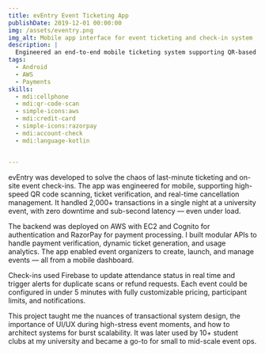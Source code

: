 ```yaml
---
title: evEntry Event Ticketing App
publishDate: 2019-12-01 00:00:00
img: /assets/eventry.png
img_alt: Mobile app interface for event ticketing and check-in system
description: |
  Engineered an end-to-end mobile ticketing system supporting QR-based check-ins, real-time cancellations, and 2,000+ transactions in a single event.
tags:
  - Android
  - AWS
  - Payments
skills:
  - mdi:cellphone
  - mdi:qr-code-scan
  - simple-icons:aws
  - mdi:credit-card
  - simple-icons:razorpay
  - mdi:account-check
  - mdi:language-kotlin


---
```


evEntry was developed to solve the chaos of last-minute ticketing and on-site event check-ins. The app was engineered for mobile, supporting high-speed QR code scanning, ticket verification, and real-time cancellation management. It handled 2,000+ transactions in a single night at a university event, with zero downtime and sub-second latency — even under load.

The backend was deployed on AWS with EC2 and Cognito for authentication and RazorPay for payment processing. I built modular APIs to handle payment verification, dynamic ticket generation, and usage analytics. The app enabled event organizers to create, launch, and manage events — all from a mobile dashboard.

Check-ins used Firebase to update attendance status in real time and trigger alerts for duplicate scans or refund requests. Each event could be configured in under 5 minutes with fully customizable pricing, participant limits, and notifications.

This project taught me the nuances of transactional system design, the importance of UI/UX during high-stress event moments, and how to architect systems for burst scalability. It was later used by 10+ student clubs at my university and became a go-to for small to mid-scale event ops.
